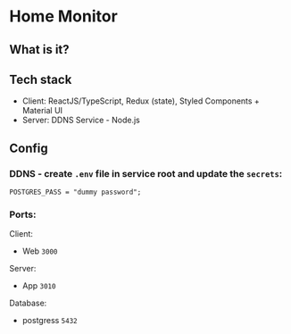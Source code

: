 # Home Monitor

## What is it?

## Tech stack

- Client: ReactJS/TypeScript, Redux (state), Styled Components + Material UI
- Server: DDNS Service - Node.js

## Config

### DDNS - create `.env` file in service root and update the `secrets`:

```
POSTGRES_PASS = "dummy password";
```

### Ports:

Client:

- Web `3000`

Server:

- App `3010`

Database:

- postgress `5432`

